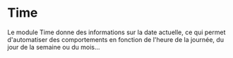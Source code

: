 # Time

Le module Time donne des informations sur la date actuelle, ce qui permet d'automatiser des comportements en fonction de l'heure de la journée, du jour de la semaine ou du mois...

